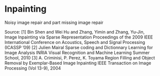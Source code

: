 # Inpainting
Noisy image repair and part missing image repair

Source:
[1] Bin Shen and Wei Hu and Zhang, Yimin and Zhang, Yu-Jin, Image Inpainting via Sparse Representation Proceedings of the 2009 IEEE International Conference on Acoustics, Speech and Signal
Processing (ICASSP ’09)
[2] Julien Mairal Sparse coding and Dictionnary Learning for Image Analysis INRIA Visual Recognition and Machine Learning Summer School, 2010
[3] A. Criminisi, P. Perez, K. Toyama Region Filling and Object Removal by Exemplar-Based Image
Inpainting IEEE Transaction on Image Processing (Vol 13-9), 2004
